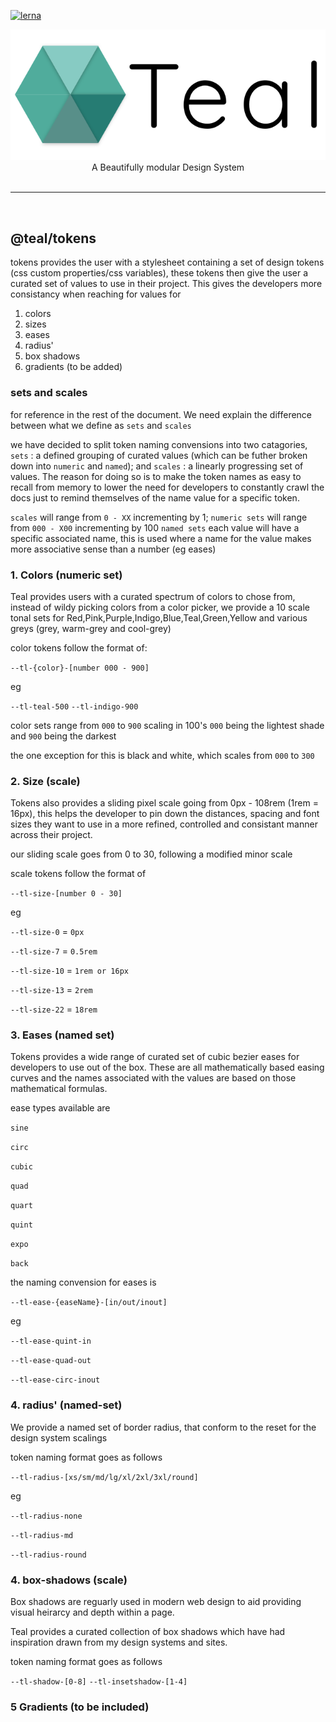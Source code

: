 [![lerna](https://img.shields.io/badge/maintained%20with-lerna-cc00ff.svg)](https://lerna.js.org/)

<center>
<img src="../../assets/logo.svg" alt="teal logo"/>
</center>
<center>A Beautifully modular Design System</center>
<br>
 <hr>
<br>

## @teal/tokens

tokens provides the user with a stylesheet containing a set of design tokens (css custom properties/css variables), these tokens then give the user a curated set of values to use in their project. This gives the developers more consistancy when reaching for values for

1. colors
2. sizes
3. eases
4. radius'
5. box shadows
6. gradients (to be added)

### sets and scales

for reference in the rest of the document. We need explain the difference between what we define as `sets` and `scales`

we have decided to split token naming convensions into two catagories, `sets` : a defined grouping of curated values (which can be futher broken down into `numeric` and `named`); and `scales` : a linearly progressing set of values. The reason for doing so is to make the token names as easy to recall from memory to lower the need for developers to constantly crawl the docs just to remind themselves of the name value for a specific token.

`scales` will range from `0 - XX` incrementing by 1;
`numeric sets` will range from `000 - X00` incrementing by 100
`named sets` each value will have a specific associated name, this is used where a name for the value makes more associative sense than a number (eg eases)

### 1. Colors (numeric set)

Teal provides users with a curated spectrum of colors to chose from, instead of wildy picking colors from a color picker, we provide a 10 scale tonal sets for Red,Pink,Purple,Indigo,Blue,Teal,Green,Yellow and various greys (grey, warm-grey and cool-grey)

color tokens follow the format of:

`--tl-{color}-[number 000 - 900]`

eg

`--tl-teal-500`
`--tl-indigo-900`

color sets range from `000` to `900` scaling in 100's `000` being the lightest shade and `900` being the darkest

the one exception for this is black and white, which scales from `000` to `300`

### 2. Size (scale)

Tokens also provides a sliding pixel scale going from 0px - 108rem (1rem = 16px), this helps the developer to pin down the distances, spacing and font sizes they want to use in a more refined, controlled and consistant manner across their project.

our sliding scale goes from 0 to 30, following a modified minor scale

scale tokens follow the format of

`--tl-size-[number 0 - 30]`

eg

`--tl-size-0` = `0px`

`--tl-size-7` = `0.5rem`

`--tl-size-10` = `1rem or 16px`

`--tl-size-13` = `2rem`

`--tl-size-22` = `18rem`

### 3. Eases (named set)

Tokens provides a wide range of curated set of cubic bezier eases for developers to use out of the box. These are all mathematically based easing curves and the names associated with the values are based on those mathematical formulas.

ease types available are

`sine`

`circ`

`cubic`

`quad`

`quart`

`quint`

`expo`

`back`

the naming convension for eases is

`--tl-ease-{easeName}-[in/out/inout]`

eg

`--tl-ease-quint-in`

`--tl-ease-quad-out`

`--tl-ease-circ-inout`

### 4. radius' (named-set)

We provide a named set of border radius, that conform to the reset for the design system scalings

token naming format goes as follows

`--tl-radius-[xs/sm/md/lg/xl/2xl/3xl/round]`

eg

`--tl-radius-none`

`--tl-radius-md`

`--tl-radius-round`

### 4. box-shadows (scale)

Box shadows are reguarly used in modern web design to aid providing visual heirarcy and depth within a page.

Teal provides a curated collection of box shadows which have had inspiration drawn from my design systems and sites.

token naming format goes as follows

`--tl-shadow-[0-8]`
`--tl-insetshadow-[1-4]`

### 5 Gradients (to be included)
